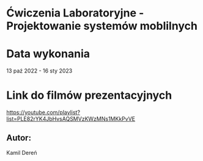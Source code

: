# Ćwiczenia Laboratoryjne - Projektowanie systemów moblilnych

# Data wykonania

13 paź 2022 - 16 sty 2023

# Link do filmów prezentacyjnych

https://youtube.com/playlist?list=PLE82rYK4JbHvsAQSMVzKWzMNs1MKkPvVE


## Autor:

Kamil Dereń
